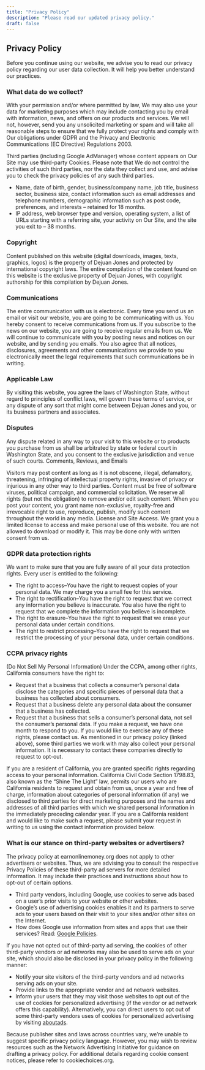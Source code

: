 ```yaml
---
title: "Privacy Policy"
description: "Please read our updated privacy policy."
draft: false
---
```


## Privacy Policy
Before you continue using our website, we advise you to read our privacy policy regarding our user data collection. It will help you better understand our practices.
### What data do we collect?
With your permission and/or where permitted by law, We may also use your data for marketing purposes which may include contacting you by email with information, news, and offers on our products and services. We will not, however, send you any unsolicited marketing or spam and will take all reasonable steps to ensure that we fully protect your rights and comply with Our obligations under GDPR and the Privacy and Electronic Communications (EC Directive) Regulations 2003.

Third parties (including Google AdManager) whose content appears on Our Site may use third-party Cookies. Please note that We do not control the activities of such third parties, nor the data they collect and use, and advise you to check the privacy policies of any such third parties.

- Name, date of birth, gender, business/company name, job title, business sector, business size, contact information such as email addresses and telephone numbers, demographic information such as post code, preferences, and interests – retained for 18 months.
- IP address, web browser type and version, operating system, a list of URLs starting with a referring site, your activity on Our Site, and the site you exit to – 38 months.
### Copyright
Content published on this website (digital downloads, images, texts, graphics, logos) is the property of Dejuan Jones and protected by international copyright laws. The entire compilation of the content found on this website is the exclusive property of Dejuan Jones, with copyright authorship for this compilation by Dejuan Jones.
### Communications
The entire communication with us is electronic. Every time you send us an email or visit our website, you are going to be communicating with us. You hereby consent to receive communications from us. If you subscribe to the news on our website, you are going to receive regular emails from us. We will continue to communicate with you by posting news and notices on our website, and by sending you emails. You also agree that all notices, disclosures, agreements and other communications we provide to you electronically meet the legal requirements that such communications be in writing.
### Applicable Law
By visiting this website, you agree the laws of Washington State, without regard to principles of conflict laws, will govern these terms of service, or any dispute of any sort that might come between Dejuan Jones and you, or its business partners and associates.
### Disputes
Any dispute related in any way to your visit to this website or to products you purchase from us shall be arbitrated by state or federal court in Washington State, and you consent to the exclusive jurisdiction and venue of such courts.
Comments, Reviews, and Emails

Visitors may post content as long as it is not obscene, illegal, defamatory, threatening, infringing of intellectual property rights, invasive of privacy or injurious in any other way to third parties. Content must be free of software viruses, political campaign, and commercial solicitation. We reserve all rights (but not the obligation) to remove and/or edit such content. When you post your content, you grant name non-exclusive, royalty-free and irrevocable right to use, reproduce, publish, modify such content throughout the world in any media. License and Site Access. We grant you a limited license to access and make personal use of this website. You are not allowed to download or modify it. This may be done only with written consent from us.
### GDPR data protection rights
We want to make sure that you are fully aware of all your data protection rights. Every user is entitled to the following:

- The right to access–You have the right to request copies of your personal data. We may charge you a small fee for this service.
- The right to rectification–You have the right to request that we correct any information you believe is inaccurate. You also have the right to request that we complete the information you believe is incomplete.
- The right to erasure–You have the right to request that we erase your personal data under certain conditions.
- The right to restrict processing–You have the right to request that we restrict the processing of your personal data, under certain conditions.
### CCPA privacy rights
(Do Not Sell My Personal Information) Under the CCPA, among other rights, California consumers have the right to:

- Request that a business that collects a consumer’s personal data disclose the categories and specific pieces of personal data that a business has collected about consumers.
- Request that a business delete any personal data about the consumer that a business has collected.
- Request that a business that sells a consumer’s personal data, not sell the consumer’s personal data. If you make a request, we have one month to respond to you. If you would like to exercise any of these rights, please contact us. As mentioned in our privacy policy (linked above), some third parties we work with may also collect your personal information. It is necessary to contact these companies directly to request to opt-out.

If you are a resident of California, you are granted specific rights regarding access to your personal information. California Civil Code Section 1798.83, also known as the “Shine The Light” law, permits our users who are California residents to request and obtain from us, once a year and free of charge, information about categories of personal information (if any) we disclosed to third parties for direct marketing purposes and the names and addresses of all third parties with which we shared personal information in the immediately preceding calendar year. If you are a California resident and would like to make such a request, please submit your request in writing to us using the contact information provided below.
### What is our stance on third-party websites or advertisers?
The privacy policy at earnonlinemoney.org does not apply to other advertisers or websites. Thus, we are advising you to consult the respective Privacy Policies of these third-party ad servers for more detailed information. It may include their practices and instructions about how to opt-out of certain options.

- Third party vendors, including Google, use cookies to serve ads based on a user’s prior visits to your website or other websites.
- Google’s use of advertising cookies enables it and its partners to serve ads to your users based on their visit to your sites and/or other sites on the Internet.
- How does Google use information from sites and apps that use their services? Read: [Google Policies](https://policies.google.com/technologies/partner-sites).

If you have not opted out of third-party ad serving, the cookies of other third-party vendors or ad networks may also be used to serve ads on your site, which should also be disclosed in your privacy policy in the following manner:

- Notify your site visitors of the third-party vendors and ad networks serving ads on your site.
- Provide links to the appropriate vendor and ad network websites.
- Inform your users that they may visit those websites to opt out of the use of cookies for personalized advertising (if the vendor or ad network offers this capability). Alternatively, you can direct users to opt out of some third-party vendors uses of cookies for personalized advertising by visiting [aboutads](https://www.aboutads.info).

Because publisher sites and laws across countries vary, we’re unable to suggest specific privacy policy language. However, you may wish to review resources such as the Network Advertising Initiative for guidance on drafting a privacy policy. For additional details regarding cookie consent notices, please refer to cookiechoices.org.
